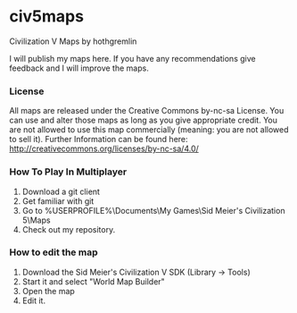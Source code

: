 civ5maps
========

Civilization V Maps by hothgremlin

I will publish my maps here. If you have any recommendations give feedback and I will improve the maps.

### License
All maps are released under the Creative Commons by-nc-sa License. You can use and alter those maps as long as you give appropriate credit. You are not allowed to use this map commercially (meaning: you are not allowed to sell it). Further Information can be found here: http://creativecommons.org/licenses/by-nc-sa/4.0/ 


### How To Play In Multiplayer
1. Download a git client
2. Get familiar with git
3. Go to %USERPROFILE%\Documents\My Games\Sid Meier's Civilization 5\Maps 
3. Check out my repository.

### How to edit the map
1. Download the Sid Meier's Civilization V SDK (Library -&gt; Tools) 
2. Start it and select "World Map Builder" 
3. Open the map
4. Edit it.
